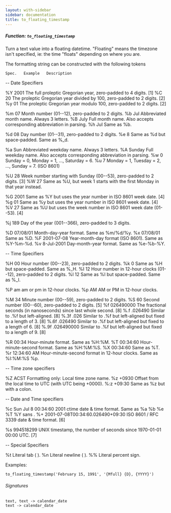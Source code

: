 ```yaml
---
layout: with-sidebar
sidebar: documentation
title: to_floating_timestamp
---
```


##### Function: `to_floating_timestamp`
Turn a text value into a floating datetime. "Floating" means the timezone
  isn't specified, ie: the time "floats" depending on where you are.

  The formatting string can be constructed with the following tokens

    Spec.   Example   Description

  -- Date Specifiers

  %Y  2001  The full proleptic Gregorian year, zero-padded to 4 digits. [1]
  %C  20  The proleptic Gregorian year divided by 100, zero-padded to 2 digits. [2]
  %y  01  The proleptic Gregorian year modulo 100, zero-padded to 2 digits. [2]

  %m  07  Month number (01--12), zero-padded to 2 digits.
  %b  Jul   Abbreviated month name. Always 3 letters.
  %B  July  Full month name. Also accepts corresponding abbreviation in parsing.
  %h  Jul   Same as %b.

  %d  08  Day number (01--31), zero-padded to 2 digits.
  %e  8   Same as %d but space-padded. Same as %_d.

  %a  Sun   Abbreviated weekday name. Always 3 letters.
  %A  Sunday  Full weekday name. Also accepts corresponding abbreviation in parsing.
  %w  0   Sunday = 0, Monday = 1, ..., Saturday = 6.
  %u  7   Monday = 1, Tuesday = 2, ..., Sunday = 7. (ISO 8601)

  %U  28  Week number starting with Sunday (00--53), zero-padded to 2 digits. [3]
  %W  27  Same as %U, but week 1 starts with the first Monday in that year instead.

  %G  2001  Same as %Y but uses the year number in ISO 8601 week date. [4]
  %g  01  Same as %y but uses the year number in ISO 8601 week date. [4]
  %V  27  Same as %U but uses the week number in ISO 8601 week date (01--53). [4]

  %j  189   Day of the year (001--366), zero-padded to 3 digits.

  %D  07/08/01  Month-day-year format. Same as %m/%d/%y.
  %x  07/08/01  Same as %D.
  %F  2001-07-08  Year-month-day format (ISO 8601). Same as %Y-%m-%d.
  %v  8-Jul-2001  Day-month-year format. Same as %e-%b-%Y.


  -- Time Specifiers

  %H  00  Hour number (00--23), zero-padded to 2 digits.
  %k  0   Same as %H but space-padded. Same as %_H.
  %I  12  Hour number in 12-hour clocks (01--12), zero-padded to 2 digits.
  %l  12  Same as %I but space-padded. Same as %_I.

  %P  am  am or pm in 12-hour clocks.
  %p  AM  AM or PM in 12-hour clocks.

  %M  34  Minute number (00--59), zero-padded to 2 digits.
  %S  60  Second number (00--60), zero-padded to 2 digits. [5]
  %f  026490000   The fractional seconds (in nanoseconds) since last whole second. [8]
  %.f   .026490   Similar to .%f but left-aligned. [8]
  %.3f  .026  Similar to .%f but left-aligned but fixed to a length of 3. [8]
  %.6f  .026490   Similar to .%f but left-aligned but fixed to a length of 6. [8]
  %.9f  .026490000  Similar to .%f but left-aligned but fixed to a length of 9. [8]

  %R  00:34   Hour-minute format. Same as %H:%M.
  %T  00:34:60  Hour-minute-second format. Same as %H:%M:%S.
  %X  00:34:60  Same as %T.
  %r  12:34:60 AM   Hour-minute-second format in 12-hour clocks. Same as %I:%M:%S %p.


  -- Time zone specifiers

  %Z  ACST  Formatting only: Local time zone name.
  %z  +0930   Offset from the local time to UTC (with UTC being +0000).
  %:z   +09:30  Same as %z but with a colon.


  -- Date and Time specifiers

  %c  Sun Jul 8 00:34:60 2001   ctime date & time format. Same as %a %b %e %T %Y sans 
.
  %+  2001-07-08T00:34:60.026490+09:30  ISO 8601 / RFC 3339 date & time format. [6]

  %s  994518299   UNIX timestamp, the number of seconds since 1970-01-01 00:00 UTC. [7]


  -- Special Specifiers

  %t    Literal tab (	).
  %n    Literal newline (
).
  %%    Literal percent sign.


  Examples:

    to_floating_timestamp('February 15, 1991', '{Mfull} {D}, {YYYY}')

###### Signatures
    text, text -> calendar_date
    text -> calendar_date

